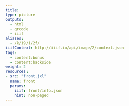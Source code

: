 ```yaml
---
title:
type: picture
outputs:
  - html
  - qrcode
  - iiif
aliases:
  - /k/19/1/2f/
iiifContext: http://iiif.io/api/image/2/context.json
tags:
  - content:bonus
  - content:backside
weight: 2
resources:
- src: "front.jxl"
  name: front
  params:
    iiif: front/info.json
    hint: non-paged
---
```

